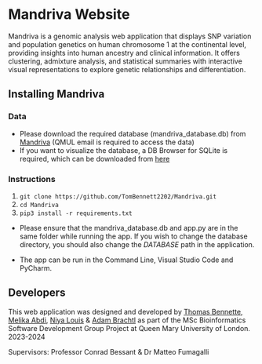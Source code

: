 # **Mandriva Website**
Mandriva is a genomic analysis web application that displays SNP variation and population genetics on human chromosome 1 at the continental level, providing insights into human ancestry and clinical information. It offers clustering, admixture analysis, and statistical summaries with interactive visual representations to explore genetic relationships and differentiation.

## Installing Mandriva
### Data
* Please download the required database (mandriva_database.db) from [Mandriva](https://qmulprod-my.sharepoint.com/personal/bt23629_qmul_ac_uk/_layouts/15/onedrive.aspx?id=%2Fpersonal%2Fbt23629%5Fqmul%5Fac%5Fuk%2FDocuments%2FMandriva&ct=1709042648099&or=OWA%2DNT&cid=bf1c1404%2D4efb%2D5f3f%2D8046%2D524f80580ab0&ga=1) (QMUL email is required to access the data)
* If you want to visualize the database, a DB Browser for SQLite is required, which can be downloaded from [here](https://sqlitebrowser.org/dl/) 


### Instructions 

1. `git clone https://github.com/TomBennett2202/Mandriva.git`
2. `cd Mandriva`
3. `pip3 install -r requirements.txt`



* Please ensure that the mandriva_database.db and app.py are in the same folder while running the app.
If you wish to change the database directory, you should also change the *DATABASE* path in the application.

* The app can be run in the Command Line, Visual Studio Code and PyCharm.


## Developers
This web application was designed and developed by [Thomas Bennette](https://github.com/TomBennett2202), [Melika Abdi](https://github.com/meliabdi), [Niya Louis](https://github.com/Niyalouis) & [Adam Brachtl](https://github.com/ABrachtl) as part of the MSc Bioinformatics Software Development Group Project at Queen Mary University of London. 2023-2024

Supervisors: Professor Conrad Bessant & Dr Matteo Fumagalli



